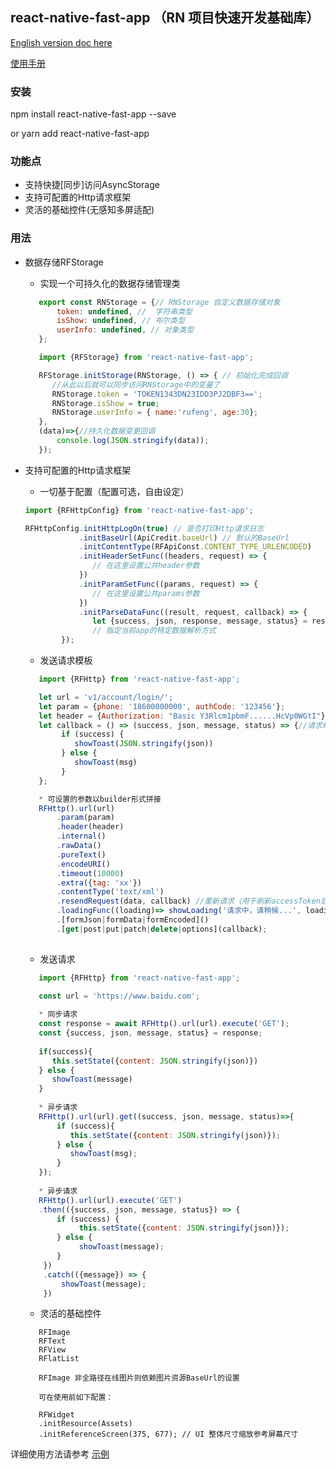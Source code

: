 ## react-native-fast-app （RN 项目快速开发基础库）

[English version doc here](README.md)

[使用手册](https://www.jianshu.com/p/2cc661b1f3ab)

### 安装

npm install react-native-fast-app --save 

or yarn add react-native-fast-app


### 功能点

  * 支持快捷[同步]访问AsyncStorage
  * 支持可配置的Http请求框架
  * 灵活的基础控件(无感知多屏适配)


### 用法 

   * 数据存储RFStorage
   
     * 实现一个可持久化的数据存储管理类
     
     ```jsx 
        export const RNStorage = {// RNStorage 自定义数据存储对象
            token: undefined, //  字符串类型
            isShow: undefined, // 布尔类型
            userInfo: undefined, // 对象类型
        };
     ```
     
     ```jsx 
        import {RFStorage} from 'react-native-fast-app';
     
        RFStorage.initStorage(RNStorage, () => { // 初始化完成回调
           //从此以后就可以同步访问RNStorage中的变量了
           RNStorage.token = 'TOKEN1343DN23IDD3PJ2DBF3==';
           RNStorage.isShow = true;
           RNStorage.userInfo = { name:'rufeng', age:30};
        },
        (data)=>{//持久化数据变更回调
            console.log(JSON.stringify(data));
        });
     ```
    
   * 支持可配置的Http请求框架
   
     * 一切基于配置（配置可选，自由设定）
     
      ```jsx 
      import {RFHttpConfig} from 'react-native-fast-app';
      
      RFHttpConfig.initHttpLogOn(true) // 是否打印Http请求日志
                  .initBaseUrl(ApiCredit.baseUrl) // 默认的BaseUrl
                  .initContentType(RFApiConst.CONTENT_TYPE_URLENCODED)
                  .initHeaderSetFunc((headers, request) => {
                     // 在这里设置公共header参数
                  })
                  .initParamSetFunc((params, request) => {
                     // 在这里设置公共params参数
                  })
                  .initParseDataFunc((result, request, callback) => {
                     let {success, json, response, message, status} = result;
                     // 指定当前app的特定数据解析方式
              });
      ```
     
     * 发送请求模板
     
     ```jsx 
        import {RFHttp} from 'react-native-fast-app';
     
        let url = 'v1/account/login/';
        let param = {phone: '18600000000', authCode: '123456'};
        let header = {Authorization: "Basic Y3Rlcm1pbmF......HcVp0WGtI"};
        let callback = () => (success, json, message, status) => {//请求结果回调
             if (success) {
                showToast(JSON.stringify(json))
             } else {
                showToast(msg)
             }
        };
     
        * 可设置的参数以builder形式拼接
        RFHttp().url(url)
            .param(param)
            .header(header)
            .internal()
            .rawData()
            .pureText()
            .encodeURI()
            .timeout(10000)
            .extra({tag: 'xx'})
            .contentType('text/xml')
            .resendRequest(data, callback) //重新请求（用于刷新accessToken后，重新发送已经失败的请求）
            .loadingFunc((loading)=> showLoading('请求中，请稍候...', loading))
            .[formJson|formData|formEncoded]()
            .[get|post|put|patch|delete|options](callback);
       
     ```
     
     * 发送请求
     
      ```jsx
         import {RFHttp} from 'react-native-fast-app';
      
         const url = 'https://www.baidu.com';
        
         * 同步请求
         const response = await RFHttp().url(url).execute('GET');
         const {success, json, message, status} = response;
         
         if(success){
            this.setState({content: JSON.stringify(json)})
         } else {
            showToast(message)
         }
         
         * 异步请求
         RFHttp().url(url).get((success, json, message, status)=>{
             if (success){
                this.setState({content: JSON.stringify(json)});
             } else {
                showToast(msg);
             }
         });
                 
         * 异步请求
         RFHttp().url(url).execute('GET')
         .then(({success, json, message, status}) => {
             if (success) {
                  this.setState({content: JSON.stringify(json)});
             } else {
                  showToast(message);
             }
          })
          .catch(({message}) => {
              showToast(message);
          })
        ```
     
     * 灵活的基础控件
     ```
        RFImage
        RFText
        RFView
        RFlatList
        
        RFImage 非全路径在线图片则依赖图片资源BaseUrl的设置
        
        可在使用前如下配置：
        
        RFWidget
        .initResource(Assets)
        .initReferenceScreen(375, 677); // UI 整体尺寸缩放参考屏幕尺寸
     ```
    
 
  详细使用方法请参考 [示例](https://github.com/chende008/react-native-fast-app-sample)
